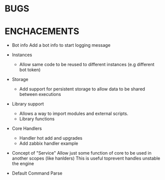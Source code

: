 # BUGS




# ENCHACEMENTS

* Bot info
	Add a bot info to start logging message

* Instances
	* Allow same code to be reused to different instances (e.g different bot token)
	

* Storage
	* Add support for persistent storage to allow data to be shared between executions

	
* Library support
	* Allows a way to import modules and external scripts.
	* Library functions
	
	
* Core Handlers
	* Handler hot add and upgrades
	* Add zabbix handler example

* Concept of "Service"
	Allow just some function of core to be used in another scopes (like hanlders)
	This is useful toprevent handles unstable the engine

* Default Command Parse